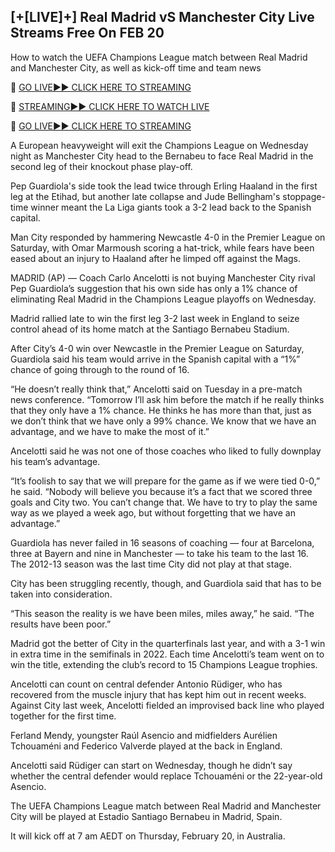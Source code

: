 ## [+[LIVE]+] Real Madrid vS Manchester City Live Streams Free On FEB 20

How to watch the UEFA Champions League match between Real Madrid and Manchester City, as well as kick-off time and team news

🔴 [GO LIVE►► CLICK HERE TO STREAMING](https://ueefaa.blogspot.com/2025/02/uffeaa.html)

🔴 [STREAMING►► CLICK HERE TO WATCH LIVE](https://ueefaa.blogspot.com/2025/02/uffeaa.html)

🔴 [GO LIVE►► CLICK HERE TO STREAMING](https://ueefaa.blogspot.com/2025/02/uffeaa.html)



A European heavyweight will exit the Champions League on Wednesday night as Manchester City head to the Bernabeu to face Real Madrid in the second leg of their knockout phase play-off.

Pep Guardiola's side took the lead twice through Erling Haaland in the first leg at the Etihad, but another late collapse and Jude Bellingham's stoppage-time winner meant the La Liga giants took a 3-2 lead back to the Spanish capital.

Man City responded by hammering Newcastle 4-0 in the Premier League on Saturday, with Omar Marmoush scoring a hat-trick, while fears have been eased about an injury to Haaland after he limped off against the Mags.

MADRID (AP) — Coach Carlo Ancelotti is not buying Manchester City rival Pep Guardiola’s suggestion that his own side has only a 1% chance of eliminating Real Madrid in the Champions League playoffs on Wednesday.

Madrid rallied late to win the first leg 3-2 last week in England to seize control ahead of its home match at the Santiago Bernabeu Stadium.

After City’s 4-0 win over Newcastle in the Premier League on Saturday, Guardiola said his team would arrive in the Spanish capital with a “1%” chance of going through to the round of 16.

“He doesn’t really think that,” Ancelotti said on Tuesday in a pre-match news conference. “Tomorrow I’ll ask him before the match if he really thinks that they only have a 1% chance. He thinks he has more than that, just as we don’t think that we have only a 99% chance. We know that we have an advantage, and we have to make the most of it.”

Ancelotti said he was not one of those coaches who liked to fully downplay his team’s advantage.

“It’s foolish to say that we will prepare for the game as if we were tied 0-0,” he said. “Nobody will believe you because it’s a fact that we scored three goals and City two. You can’t change that. We have to try to play the same way as we played a week ago, but without forgetting that we have an advantage.”

Guardiola has never failed in 16 seasons of coaching — four at Barcelona, three at Bayern and nine in Manchester — to take his team to the last 16. The 2012-13 season was the last time City did not play at that stage.

City has been struggling recently, though, and Guardiola said that has to be taken into consideration.

“This season the reality is we have been miles, miles away,” he said. “The results have been poor.”

Madrid got the better of City in the quarterfinals last year, and with a 3-1 win in extra time in the semifinals in 2022. Each time Ancelotti’s team went on to win the title, extending the club’s record to 15 Champions League trophies.

Ancelotti can count on central defender Antonio Rüdiger, who has recovered from the muscle injury that has kept him out in recent weeks. Against City last week, Ancelotti fielded an improvised back line who played together for the first time.

Ferland Mendy, youngster Raúl Asencio and midfielders Aurélien Tchouaméni and Federico Valverde played at the back in England.

Ancelotti said Rüdiger can start on Wednesday, though he didn’t say whether the central defender would replace Tchouaméni or the 22-year-old Asencio.

The UEFA Champions League match between Real Madrid and Manchester City will be played at Estadio Santiago Bernabeu in Madrid, Spain.

It will kick off at 7 am AEDT on Thursday, February 20, in Australia.
